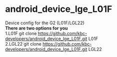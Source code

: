 android_device_lge_L01F
=======================

Device config for the G2 (L01F/LGL22)
<br/>
<b>There are two options for you</b>
<br/>
1.L01F
git clone https://github.com/kbc-developers/android_device_lge_L01F.git L01F
<br/>
2.LGL22
git clone https://github.com/kbc-developers/android_device_lge_L01F.git LGL22
